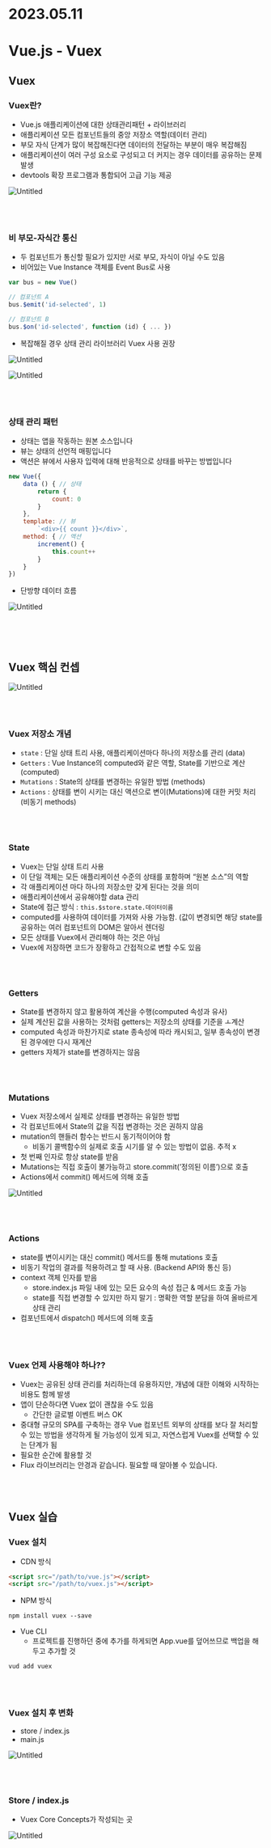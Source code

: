 # 2023.05.11

# Vue.js - Vuex

## Vuex

### Vuex란?

- Vue.js 애플리케이션에 대한 상태관리패턴 + 라이브러리
- 애플리케이션 모든 컴포넌트들의 중앙 저장소 역할(데이터 관리)
- 부모 자식 단계가 많이 복잡해진다면 데이터의 전달하는 부분이 매우 복잡해짐
- 애플리케이션이 여러 구성 요소로 구성되고 더 커지는 경우 데이터를 공유하는 문제 발생
- devtools 확장 프로그램과 통합되어 고급 기능 제공

![Untitled](2023%2005%2011%20fa6c55f5af4341238d7294b6f94a39be/Untitled.png)

<br>
<br>

### 비 부모-자식간 통신

- 두 컴포넌트가 통신할 필요가 있지만 서로 부모, 자식이 아닐 수도 있음
- 비어있는 Vue Instance 객체를 Event Bus로 사용

```jsx
var bus = new Vue()

// 컴포넌트 A
bus.$emit('id-selected', 1)

// 컴포넌트 B
bus.$on('id-selected', function (id) { ... })
```

- 복잡해질 경우 상태 관리 라이브러리 Vuex 사용 권장

![Untitled](2023%2005%2011%20fa6c55f5af4341238d7294b6f94a39be/Untitled%201.png)

![Untitled](2023%2005%2011%20fa6c55f5af4341238d7294b6f94a39be/Untitled%202.png)

<br>
<br>

### 상태 관리 패턴

- 상태는 앱을 작동하는 원본 소스입니다
- 뷰는 상태의 선언적 매핑입니다
- 액션은 뷰에서 사용자 입력에 대해 반응적으로 상태를 바꾸는 방법입니다

```jsx
new Vue({
	data () { // 상태
		return {
			count: 0
		}
	},
	template: // 뷰
		`<div>{{ count }}</div>`,
	method: { // 액션
		increment() {
			this.count++
		}
	}
})
```

- 단방향 데이터 흐름

![Untitled](2023%2005%2011%20fa6c55f5af4341238d7294b6f94a39be/Untitled%203.png)

<br>
<br>

<br>

## Vuex 핵심 컨셉

![Untitled](2023%2005%2011%20fa6c55f5af4341238d7294b6f94a39be/Untitled%204.png)

<br>
<br>

### Vuex 저장소 개념

- `state` : 단일 상태 트리 사용, 애플리케이션마다 하나의 저장소를 관리 (data)
- `Getters` : Vue Instance의 computed와 같은 역할, State를 기반으로 계산 (computed)
- `Mutations` : State의 상태를 변경하는 유일한 방법 (methods)
- `Actions` : 상태를 변이 시키는 대신 액션으로 변이(Mutations)에 대한 커밋 처리 (비동기 methods)

<br>
<br>

### State

- Vuex는 단일 상태 트리 사용
- 이 단일 객체는 모든 애플리케이션 수준의 상태를 포함하며 “원본 소스”의 역할
- 각 애플리케이션 마다 하나의 저장소만 갖게 된다는 것을 의미
- 애플리케이션에서 공유해야할 data 관리
- State에 접근 방식 : `this.$store.state.데이터이름`
- computed를 사용하여 데이터를 가져와 사용 가능함. (값이 변경되면 해당 state를 공유하는 여러 컴포넌트의 DOM은 알아서 렌더링
- 모든 상태를 Vuex에서 관리해야 하는 것은 아님
- Vuex에 저장하면 코드가 장황하고 간접적으로 변할 수도 있음

<br>
<br>

### Getters

- State를 변경하지 않고 활용하여 계산을 수행(computed 속성과 유사)
- 실제 계산된 값을 사용하는 것처럼 getters는 저장소의 상태를 기준을 ㅗ계산
- computed 속성과 마찬가지로 state 종속성에 따라 캐시되고, 일부 종속성이 변경된 경우에만 다시 재계산
- getters 자체가 state를 변경하지는 않음

<br>
<br>

### Mutations

- Vuex 저장소에서 실제로 상태를 변경하는 유일한 방법
- 각 컴포넌트에서 State의 값을 직접 변경하는 것은 권하지 않음
- mutation의 핸들러 함수는 반드시 동기적이어야 함
    - 비동기 콜백함수의 실제로 호출 시기를 알 수 있는 방법이 없음. 추적 x
- 첫 번째 인자로 항상 state를 받음
- Mutations는 직접 호출이 불가능하고 store.commit(’정의된 이름’)으로 호출
- Actions에서 commit() 메서드에 의해 호출

![Untitled](2023%2005%2011%20fa6c55f5af4341238d7294b6f94a39be/Untitled%205.png)

<br>
<br>

### Actions

- state를 변이시키는 대신 commit() 메서드를 통해 mutations 호출
- 비동기 작업의 결과를 적용하려고 할 때 사용. (Backend API와 통신 등)
- context 객체 인자를 받음
    - store.index.js 파일 내에 있는 모든 요수의 속성 접근 & 메서드 호출 가능
    - state를 직접 변경할 수 있지만 하지 말기 : 명확한 역할 분담을 하여 올바르게 상태 관리
- 컴포넌트에서 dispatch() 메서드에 의해 호출

<br>
<br>

### Vuex 언제 사용해야 하나??

- Vuex는 공유된 상태 관리를 처리하는데 유용하지만, 개념에 대한 이해와 시작하는 비용도 함께 발생
- 앱이 단순하다면 Vuex 없이 괜찮을 수도 있음
    - 간단한 글로벌 이벤트 버스 OK
- 중대형 규모의 SPA를 구축하는 경우 Vue 컴포넌트 외부의 상태를 보다 잘 처리할 수 있는 방법을 생각하게 될 가능성이 있게 되고, 자연스럽게 Vuex를 선택할 수 있는 단계가 됨
- 필요한 순간에 활용할 것
- Flux 라이브러리는 안경과 같습니다. 필요할 때 알아볼 수 있습니다.

<br>
<br>

## Vuex 실습

### Vuex 설치

- CDN 방식

```html
<script src="/path/to/vue.js"></script>
<script src="/path/to/vuex.js"></script>
```

- NPM 방식

```html
npm install vuex --save
```

- Vue CLI
    - 프로젝트를 진행하던 중에 추가를 하게되면 App.vue를 덮어쓰므로 백업을 해두고 추가할 것

```html
vud add vuex
```

<br>
<br>

### Vuex 설치 후 변화

- store / index.js
- main.js

![Untitled](2023%2005%2011%20fa6c55f5af4341238d7294b6f94a39be/Untitled%206.png)

<br>

<br>

### Store / index.js

- Vuex Core Concepts가 작성되는 곳

![Untitled](2023%2005%2011%20fa6c55f5af4341238d7294b6f94a39be/Untitled%207.png)